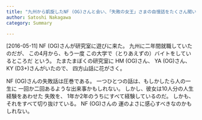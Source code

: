 ```yaml
---
title: "九州から凱旋したNF (OG)さんと会い、「失敗の女王」さまの自慢話をたくさん聞いた"
author: Satoshi Nakagawa
category: Summary

---
```


[2016-05-11]  NF (OG)さんが研究室に遊びに来た。
九州に二年間就職していたのだが、
この4月から、もう一度
この大学で（とりあえずの）バイトをしているところだ
という。
たまたまぼくの研究室に
HM (OG)さん、
YA (OG)さん、
KY (D3+)さんがいたので、
四方山話に花がさく。

 NF (OG)さんの失敗話は圧巻である。
一つひとつの話は、もしかしたら人の一生に
一回か二回あるような出来事かもしれない。
しかし、彼女は10人分の人生経験をあわせた
失敗を、
1年か2年のうちにすべて経験しているのだ。
しかも、それをすべて切り抜けている。
NF (OG)さんの
運のよさに感心すべきなのかもしれない。

